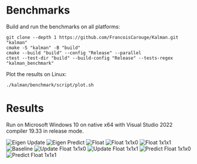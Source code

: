 # Benchmarks

Build and run the benchmarks on all platforms:

```shell
git clone --depth 1 https://github.com/FrancoisCarouge/Kalman.git "kalman"
cmake -S "kalman" -B "build"
cmake --build "build" --config "Release" --parallel
ctest --test-dir "build" --build-config "Release" --tests-regex "kalman_benchmark"
```

Plot the results on Linux:

```shell
./kalman/benchmark/script/plot.sh
```

# Results

Run on Microsoft Windows 10 on native x64 with Visual Studio 2022 compiler 19.33 in release mode.

![Eigen Update](image/eigen_update.svg)
![Eigen Predict](image/eigen_predict.svg)
![Float](image/float.svg)
![Float 1x1x0](image/float_1x1x0.svg)
![Float 1x1x1](image/float_1x1x1.svg)
![Baseline](image/baseline.svg)
![Update Float 1x1x0](image/update_1x1x0.svg)
![Update Float 1x1x1](image/update_1x1x1.svg)
![Predict Float 1x1x0](image/predict_1x1x0.svg)
![Predict Float 1x1x1](image/predict_1x1x1.svg)
